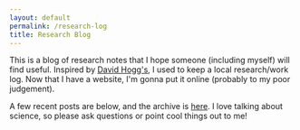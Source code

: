 ```yaml
---
layout: default
permalink: /research-log
title: Research Blog
---
```


This is a blog of research notes that I hope someone (including myself) will find useful. 
Inspired by [David Hogg's](link), I used to keep a local research/work log. Now that I have a website, I'm gonna put it online (probably to my poor judgement).

A few recent posts are below, and the archive is [here](link). I love talking about science, so please ask questions or point cool things out to me!